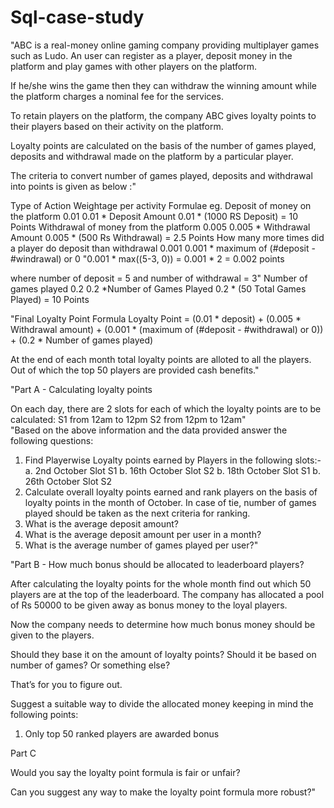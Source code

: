 # Sql-case-study
"ABC is a real-money online gaming company providing multiplayer games such as Ludo. An user can register as a player, 
deposit money in the platform and play games with other players on the platform. 

If he/she wins the game then they can withdraw the winning amount while the platform charges a nominal fee for the services.
 
To retain players on the platform, the company ABC gives loyalty points to their players based on their activity on the platform.
 
Loyalty points are calculated on the basis of the number of games played, deposits and withdrawal made on the platform by a particular player.
 
The criteria to convert number of games played, deposits and withdrawal into points is given as below :"			
			
			
Type of Action	Weightage per activity	Formulae	eg.
Deposit of money on the platform	0.01	0.01 * Deposit Amount	0.01 * (1000 RS Deposit) = 10 Points
Withdrawal of money from the platform	0.005	0.005 * Withdrawal Amount	0.005 * (500 Rs Withdrawal) = 2.5 Points
How many more times did a player do deposit than withdrawal	0.001	0.001 * maximum of (#deposit - #windrawal) or 0	"0.001 * max((5-3, 0))
= 0.001 * 2
= 0.002 points

where number of deposit = 5
and number of withdrawal = 3"
Number of games played	0.2	0.2 *Number of Games Played	0.2 * (50 Total Games Played) = 10 Points
			
"Final Loyalty Point Formula
Loyalty Point = (0.01 * deposit) + (0.005 * Withdrawal amount) + (0.001 * (maximum of (#deposit - #withdrawal) or 0)) + (0.2 * Number of games played)

At the end of each month total loyalty points are alloted to all the players. Out of which the top 50 players are provided cash benefits."			
			
"Part A - Calculating loyalty points

On each day, there are 2 slots for each of which the loyalty points are to be calculated:
S1 from 12am to 12pm 
S2 from 12pm to 12am"			
"Based on the above information and the data provided answer the following questions:
1. Find Playerwise Loyalty points earned by Players in the following slots:-
    a. 2nd October Slot S1
    b. 16th October Slot S2
    b. 18th October Slot S1
    b. 26th October Slot S2
2. Calculate overall loyalty points earned and rank players on the basis of loyalty points in the month of October. 
     In case of tie, number of games played should be taken as the next criteria for ranking.
3. What is the average deposit amount?
4. What is the average deposit amount per user in a month?
5. What is the average number of games played per user?"			
			
			
"Part B - How much bonus should be allocated to leaderboard players?

After calculating the loyalty points for the whole month find out which 50 players are at the top of the leaderboard. The company has allocated a pool of Rs 50000 to be given away as bonus money to the loyal players.

Now the company needs to determine how much bonus money should be given to the players.

Should they base it on the amount of loyalty points? Should it be based on number of games? Or something else?

That’s for you to figure out.

Suggest a suitable way to divide the allocated money keeping in mind the following points:
1. Only top 50 ranked players are awarded bonus



Part C

Would you say the loyalty point formula is fair or unfair?

Can you suggest any way to make the loyalty point formula more robust?"			
